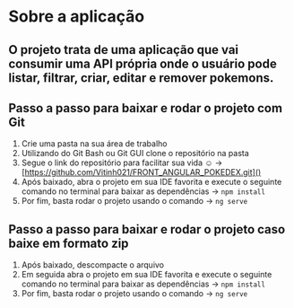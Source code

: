 # Sobre a aplicação

## O projeto trata de uma aplicação que vai consumir uma API própria onde o usuário pode listar, filtrar, criar, editar e remover pokemons.

## Passo a passo para baixar e rodar o projeto com Git
1. Crie uma pasta na sua área de trabalho
2. Utilizando do Git Bash ou Git GUI clone o repositório na pasta 
3. Segue o link do repositório para facilitar sua vida ☺ -> [https://github.com/Vitinh021/FRONT_ANGULAR_POKEDEX.git]()
4. Após baixado, abra o projeto em sua IDE favorita e execute o seguinte comando no terminal para baixar as dependências -> `npm install`
5. Por fim, basta rodar o projeto usando o comando -> `ng serve`
   
## Passo a passo para baixar e rodar o projeto caso baixe em formato zip
1. Após baixado, descompacte o arquivo
2. Em seguida abra o projeto em sua IDE favorita e execute o seguinte comando no terminal para baixar as dependências -> `npm install`
3. Por fim, basta rodar o projeto usando o comando -> `ng serve`
